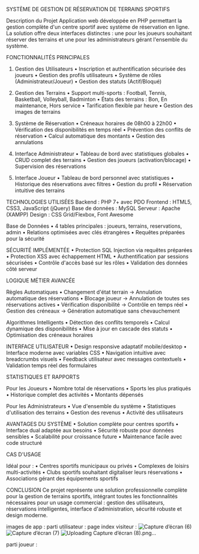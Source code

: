 SYSTÈME DE GESTION DE RÉSERVATION DE TERRAINS SPORTIFS

Description du Projet
Application web développée en PHP permettant la gestion complète d'un centre sportif avec système de réservation en ligne. La solution offre deux interfaces distinctes : une pour les joueurs souhaitant réserver des terrains et une pour les administrateurs gérant l'ensemble du système.

FONCTIONNALITÉS PRINCIPALES

1. Gestion des Utilisateurs
• Inscription et authentification sécurisée des joueurs
• Gestion des profils utilisateurs
• Système de rôles (Administrateur/Joueur)
• Gestion des statuts (Actif/Bloqué)

2. Gestion des Terrains
• Support multi-sports : Football, Tennis, Basketball, Volleyball, Badminton
• États des terrains : Bon, En maintenance, Hors service
• Tarification flexible par heure
• Gestion des images de terrains

3. Système de Réservation
• Créneaux horaires de 08h00 à 22h00
• Vérification des disponibilités en temps réel
• Prévention des conflits de réservation
• Calcul automatique des montants
• Gestion des annulations

4. Interface Administrateur
• Tableau de bord avec statistiques globales
• CRUD complet des terrains
• Gestion des joueurs (activation/blocage)
• Supervision des réservations

5. Interface Joueur
• Tableau de bord personnel avec statistiques
• Historique des réservations avec filtres
• Gestion du profil
• Réservation intuitive des terrains

TECHNOLOGIES UTILISÉES
Backend : PHP 7+ avec PDO
Frontend : HTML5, CSS3, JavaScript (jQuery)
Base de données : MySQL
Serveur : Apache (XAMPP)
Design : CSS Grid/Flexbox, Font Awesome

Base de Données
• 4 tables principales : joueurs, terrains, reservations, admin
• Relations optimisées avec clés étrangères
• Requêtes préparées pour la sécurité

SÉCURITÉ IMPLÉMENTÉE
• Protection SQL Injection via requêtes préparées
• Protection XSS avec échappement HTML
• Authentification par sessions sécurisées
• Contrôle d'accès basé sur les rôles
• Validation des données côté serveur

LOGIQUE MÉTIER AVANCÉE

Règles Automatiques
• Changement d'état terrain → Annulation automatique des réservations
• Blocage joueur → Annulation de toutes ses réservations actives
• Vérification disponibilité → Contrôle en temps réel
• Gestion des créneaux → Génération automatique sans chevauchement

Algorithmes Intelligents
• Détection des conflits temporels
• Calcul dynamique des disponibilités
• Mise à jour en cascade des statuts
• Optimisation des créneaux horaires

INTERFACE UTILISATEUR
• Design responsive adaptatif mobile/desktop
• Interface moderne avec variables CSS
• Navigation intuitive avec breadcrumbs visuels
• Feedback utilisateur avec messages contextuels
• Validation temps réel des formulaires

STATISTIQUES ET RAPPORTS

Pour les Joueurs
• Nombre total de réservations
• Sports les plus pratiqués
• Historique complet des activités
• Montants dépensés

Pour les Administrateurs
• Vue d'ensemble du système
• Statistiques d'utilisation des terrains
• Gestion des revenus
• Activité des utilisateurs

AVANTAGES DU SYSTÈME
• Solution complète pour centres sportifs
• Interface dual adaptée aux besoins
• Sécurité robuste pour données sensibles
• Scalabilité pour croissance future
• Maintenance facile avec code structuré

CAS D'USAGE

Idéal pour :
• Centres sportifs municipaux ou privés
• Complexes de loisirs multi-activités
• Clubs sportifs souhaitant digitaliser leurs réservations
• Associations gérant des équipements sportifs


CONCLUSION
Ce projet représente une solution professionnelle complète pour la gestion de terrains sportifs, intégrant toutes les fonctionnalités nécessaires pour un usage commercial : gestion des utilisateurs, réservations intelligentes, interface d'administration, sécurité robuste et design moderne.

images de app : 
parti utilisateur : 
page index visiteur :
![Capture d’écran (6)](https://github.com/user-attachments/assets/e16c1545-7c69-452f-8ba3-5d4349bee8df)
![Capture d’écran (7)](https://github.com/user-attachments/assets/fc672239-fce2-41d6-bc0f-be20dc928a92)
![Uploading Capture d’écran (8).png…]()

parti joueur : 



